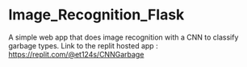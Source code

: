 # Image_Recognition_Flask
A simple web app that does image recognition with a CNN to classify garbage types.
Link to the replit hosted app : https://replit.com/@et124s/CNNGarbage
